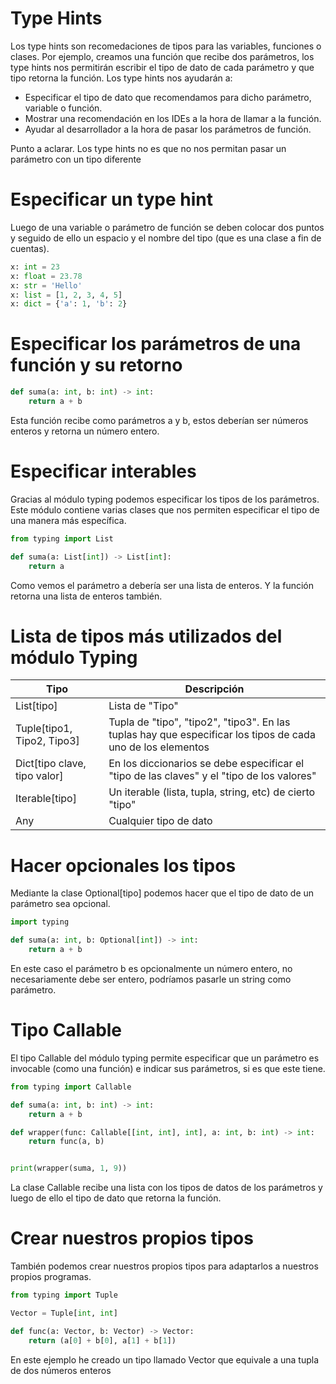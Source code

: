 # Type Hints

Los type hints son recomedaciones de tipos para las variables, funciones o clases. Por ejemplo, creamos una función que recibe dos parámetros, los type hints nos permitirán escribir el tipo de dato de cada parámetro y que tipo retorna la función. Los type hints nos ayudarán a:
* Especificar el tipo de dato que recomendamos para dicho parámetro, variable o función.
* Mostrar una recomendación en los IDEs a la hora de llamar a la función.
* Ayudar al desarrollador a la hora de pasar los parámetros de función.

Punto a aclarar. Los type hints no es que no nos permitan pasar un parámetro con un tipo diferente

# Especificar un type hint

Luego de una variable o parámetro de función se deben colocar dos puntos y seguido de ello un espacio y el nombre del tipo (que es una clase a fin de cuentas).

```python
x: int = 23
x: float = 23.78
x: str = 'Hello'
x: list = [1, 2, 3, 4, 5]
x: dict = {'a': 1, 'b': 2}
```

# Especificar los parámetros de una función y su retorno

```python
def suma(a: int, b: int) -> int:
    return a + b
```
Esta función recibe como parámetros a y b, estos deberían ser números enteros y retorna un número entero.

# Especificar interables

Gracias al módulo typing podemos especificar los tipos de los parámetros. Este módulo contiene varias clases que nos permiten especificar el tipo de una manera más específica.

```python
from typing import List

def suma(a: List[int]) -> List[int]:
    return a
```
Como vemos el parámetro a debería ser una lista de enteros. Y la función retorna una lista de enteros también.

# Lista de tipos más utilizados del módulo Typing

| **Tipo**                     | **Descripción**                                                                                             |
| ---------------------------- | ----------------------------------------------------------------------------------------------------------- |
| List[tipo]                   | Lista de "Tipo"                                                                                             |
| Tuple[tipo1, Tipo2, Tipo3]   | Tupla de "tipo", "tipo2", "tipo3". En las tuplas hay que especificar los tipos de cada uno de los elementos |
| Dict[tipo clave, tipo valor] | En los diccionarios se debe especificar el "tipo de las claves" y el "tipo de los valores"                  |
| Iterable[tipo]               | Un iterable (lista, tupla, string, etc) de cierto "tipo"                                                    |  |
| Any                          | Cualquier tipo de dato                                                                                      |

# Hacer opcionales los tipos

Mediante la clase Optional[tipo] podemos hacer que el tipo de dato de un parámetro sea opcional.

```python
import typing

def suma(a: int, b: Optional[int]) -> int:
    return a + b
```
En este caso el parámetro b es opcionalmente un número entero, no necesariamente debe ser entero, podríamos pasarle un string como parámetro.

# Tipo Callable

El tipo Callable del módulo typing permite especificar que un parámetro es invocable (como una función) e indicar sus parámetros, si es que este tiene.

```python
from typing import Callable

def suma(a: int, b: int) -> int:
    return a + b

def wrapper(func: Callable[[int, int], int], a: int, b: int) -> int:
    return func(a, b)


print(wrapper(suma, 1, 9))
```
La clase Callable recibe una lista con los tipos de datos de los parámetros y luego de ello el tipo de dato que retorna la función.


# Crear nuestros propios tipos

También podemos crear nuestros propios tipos para adaptarlos a nuestros propios programas.

```python
from typing import Tuple

Vector = Tuple[int, int]

def func(a: Vector, b: Vector) -> Vector:
    return (a[0] + b[0], a[1] + b[1])
```
En este ejemplo he creado un tipo llamado Vector que equivale a una tupla de dos números enteros
